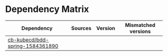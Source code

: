 # Dependency Matrix

Dependency | Sources | Version | Mismatched versions
---------- | ------- | ------- | -------------------
[cb-kubecd/bdd-spring-1584361890](https://github.com/cb-kubecd/bdd-spring-1584361890.git) |  | []() | 
